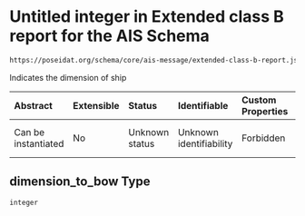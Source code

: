 # Untitled integer in Extended class B report for the AIS Schema

```txt
https://poseidat.org/schema/core/ais-message/extended-class-b-report.json#/properties/dimension_to_bow
```

Indicates the dimension of ship

| Abstract            | Extensible | Status         | Identifiable            | Custom Properties | Additional Properties | Access Restrictions | Defined In                                                                                                    |
| :------------------ | :--------- | :------------- | :---------------------- | :---------------- | :-------------------- | :------------------ | :------------------------------------------------------------------------------------------------------------ |
| Can be instantiated | No         | Unknown status | Unknown identifiability | Forbidden         | Allowed               | none                | [extended-class-b-report.json*](schemas/core/ais-message/extended-class-b-report.json "open original schema") |

## dimension_to_bow Type

`integer`
